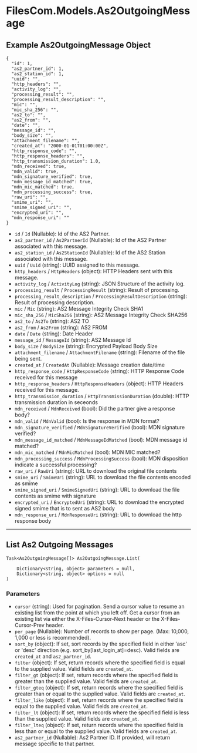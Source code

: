 # FilesCom.Models.As2OutgoingMessage

## Example As2OutgoingMessage Object

```
{
  "id": 1,
  "as2_partner_id": 1,
  "as2_station_id": 1,
  "uuid": "",
  "http_headers": "",
  "activity_log": "",
  "processing_result": "",
  "processing_result_description": "",
  "mic": "",
  "mic_sha_256": "",
  "as2_to": "",
  "as2_from": "",
  "date": "",
  "message_id": "",
  "body_size": "",
  "attachment_filename": "",
  "created_at": "2000-01-01T01:00:00Z",
  "http_response_code": "",
  "http_response_headers": "",
  "http_transmission_duration": 1.0,
  "mdn_received": true,
  "mdn_valid": true,
  "mdn_signature_verified": true,
  "mdn_message_id_matched": true,
  "mdn_mic_matched": true,
  "mdn_processing_success": true,
  "raw_uri": "",
  "smime_uri": "",
  "smime_signed_uri": "",
  "encrypted_uri": "",
  "mdn_response_uri": ""
}
```

* `id` / `Id`  (Nullable<Int64>): Id of the AS2 Partner.
* `as2_partner_id` / `As2PartnerId`  (Nullable<Int64>): Id of the AS2 Partner associated with this message.
* `as2_station_id` / `As2StationId`  (Nullable<Int64>): Id of the AS2 Station associated with this message.
* `uuid` / `Uuid`  (string): UUID assigned to this message.
* `http_headers` / `HttpHeaders`  (object): HTTP Headers sent with this message.
* `activity_log` / `ActivityLog`  (string): JSON Structure of the activity log.
* `processing_result` / `ProcessingResult`  (string): Result of processing.
* `processing_result_description` / `ProcessingResultDescription`  (string): Result of processing description.
* `mic` / `Mic`  (string): AS2 Message Integrity Check SHA1
* `mic_sha_256` / `MicSha256`  (string): AS2 Message Integrity Check SHA256
* `as2_to` / `As2To`  (string): AS2 TO
* `as2_from` / `As2From`  (string): AS2 FROM
* `date` / `Date`  (string): Date Header
* `message_id` / `MessageId`  (string): AS2 Message Id
* `body_size` / `BodySize`  (string): Encrypted Payload Body Size
* `attachment_filename` / `AttachmentFilename`  (string): Filename of the file being sent.
* `created_at` / `CreatedAt`  (Nullable<DateTime>): Message creation date/time
* `http_response_code` / `HttpResponseCode`  (string): HTTP Response Code received for this message
* `http_response_headers` / `HttpResponseHeaders`  (object): HTTP Headers received for this message.
* `http_transmission_duration` / `HttpTransmissionDuration`  (double): HTTP transmission duration in seceonds
* `mdn_received` / `MdnReceived`  (bool): Did the partner give a response body?
* `mdn_valid` / `MdnValid`  (bool): Is the response in MDN format?
* `mdn_signature_verified` / `MdnSignatureVerified`  (bool): MDN signature verified?
* `mdn_message_id_matched` / `MdnMessageIdMatched`  (bool): MDN message id matched?
* `mdn_mic_matched` / `MdnMicMatched`  (bool): MDN MIC matched?
* `mdn_processing_success` / `MdnProcessingSuccess`  (bool): MDN disposition indicate a successful processing?
* `raw_uri` / `RawUri`  (string): URL to download the original file contents
* `smime_uri` / `SmimeUri`  (string): URL to download the file contents encoded as smime
* `smime_signed_uri` / `SmimeSignedUri`  (string): URL to download the file contents as smime with signature
* `encrypted_uri` / `EncryptedUri`  (string): URL to download the encrypted signed smime that is to sent as AS2 body
* `mdn_response_uri` / `MdnResponseUri`  (string): URL to download the http response body


---

## List As2 Outgoing Messages

```
Task<As2OutgoingMessage[]> As2OutgoingMessage.List(
    
    Dictionary<string, object> parameters = null,
    Dictionary<string, object> options = null
)
```

### Parameters

* `cursor` (string): Used for pagination.  Send a cursor value to resume an existing list from the point at which you left off.  Get a cursor from an existing list via either the X-Files-Cursor-Next header or the X-Files-Cursor-Prev header.
* `per_page` (Nullable<Int64>): Number of records to show per page.  (Max: 10,000, 1,000 or less is recommended).
* `sort_by` (object): If set, sort records by the specified field in either 'asc' or 'desc' direction (e.g. sort_by[last_login_at]=desc). Valid fields are `created_at` and `as2_partner_id`.
* `filter` (object): If set, return records where the specified field is equal to the supplied value. Valid fields are `created_at`.
* `filter_gt` (object): If set, return records where the specified field is greater than the supplied value. Valid fields are `created_at`.
* `filter_gteq` (object): If set, return records where the specified field is greater than or equal to the supplied value. Valid fields are `created_at`.
* `filter_like` (object): If set, return records where the specified field is equal to the supplied value. Valid fields are `created_at`.
* `filter_lt` (object): If set, return records where the specified field is less than the supplied value. Valid fields are `created_at`.
* `filter_lteq` (object): If set, return records where the specified field is less than or equal to the supplied value. Valid fields are `created_at`.
* `as2_partner_id` (Nullable<Int64>): As2 Partner ID.  If provided, will return message specific to that partner.
